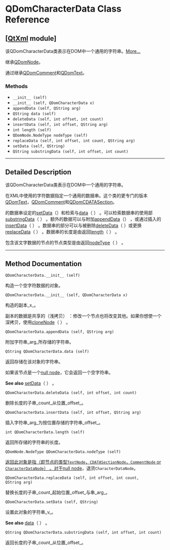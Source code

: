 # QDomCharacterData Class Reference

## [[QtXml](index.htm) module]

该QDomCharacterData类表示在DOM中一个通用的字符串。[More...](#details)

继承[QDomNode](qdomnode.html)。

通过继承[QDomComment](qdomcomment.html)和[QDomText](qdomtext.html)。

### Methods

*   `__init__ (self)`
*   `__init__ (self, QDomCharacterData x)`
*   `appendData (self, QString arg)`
*   `QString data (self)`
*   `deleteData (self, int offset, int count)`
*   `insertData (self, int offset, QString arg)`
*   `int length (self)`
*   `QDomNode.NodeType nodeType (self)`
*   `replaceData (self, int offset, int count, QString arg)`
*   `setData (self, QString)`
*   `QString substringData (self, int offset, int count)`

* * *

## Detailed Description

该QDomCharacterData类表示在DOM中一个通用的字符串。

在XML中使用的字符数据指定一个通用的数据串。这个类的更专门的版本[QDomText](qdomtext.html)，[QDomComment](qdomcomment.html)和[QDomCDATASection](qdomcdatasection.html)。

的数据串设定的[setData](qdomcharacterdata.html#setData)（）和检索与[data](qdomcharacterdata.html#data)（ ） 。可以检索数据串的使用部[substringData](qdomcharacterdata.html#substringData)（ ） 。额外的数据可以与附加[appendData](qdomcharacterdata.html#appendData)（） ，或通过插入的[insertData](qdomcharacterdata.html#insertData)（ ） 。数据串的部分可以与被删除[deleteData](qdomcharacterdata.html#deleteData)（ ）或更换[replaceData](qdomcharacterdata.html#replaceData)（ ） 。数据串的长度是由返回[length](qdomcharacterdata.html#length)（ ） 。

包含该文字数据的节点的节点类型是由返回[nodeType](qdomcharacterdata.html#nodeType)（ ） 。

* * *

## Method Documentation

```
QDomCharacterData.__init__ (self)
```

构造一个空字符数据的对象。

```
QDomCharacterData.__init__ (self, QDomCharacterData x)
```

构造的副本_x_。

副本的数据是共享的（浅拷贝） ：修改一个节点也将改变其他。如果你想使一个深拷贝，使用[cloneNode](qdomnode.html#cloneNode)（ ） 。

```
QDomCharacterData.appendData (self, QString arg)
```

附加字符串_arg_所存储的字符串。

```
QString QDomCharacterData.data (self)
```

返回存储在该对象的字符串。

如果该节点是一个[null node](qdomnode.html#isNull)，它会返回一个空字符串。

**See also** [setData](qdomcharacterdata.html#setData)（ ） 。

```
QDomCharacterData.deleteData (self, int offset, int count)
```

删除长度的子串_count_从位置_offset_。

```
QDomCharacterData.insertData (self, int offset, QString arg)
```

插入字符串_arg_为按位置存储的字符串_offset_。

```
int QDomCharacterData.length (self)
```

返回所存储的字符串的长度。

```
QDomNode.NodeType QDomCharacterData.nodeType (self)
```

[](qdomnode.html#NodeType-enum)

[返回此对象是指（即节点的类型`TextNode`，`CDATASectionNode`，`CommentNode` or `CharacterDataNode`） 。对于](qdomnode.html#NodeType-enum)[null node](qdomnode.html#isNull)，退货`CharacterDataNode`。

```
QDomCharacterData.replaceData (self, int offset, int count, QString arg)
```

替换长度的子串_count_起始位置_offset_与串_arg_。

```
QDomCharacterData.setData (self, QString)
```

设置此对象的字符串_v_。

**See also** [data](qdomcharacterdata.html#data)（ ） 。

```
QString QDomCharacterData.substringData (self, int offset, int count)
```

返回长度的子串_count_从位置_offset_。